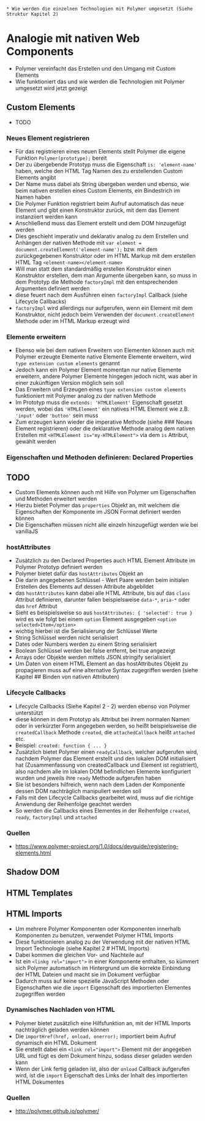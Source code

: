 
    * Wie werden die einzelnen Technologien mit Polymer umgesetzt (Siehe Struktur Kapitel 2)

# Analogie mit nativen Web Components

- Polymer vereinfacht das Erstellen und den Umgang mit Custom Elements
- Wie funktioniert das und wie werden die Technologien mit Polymer umgesetzt wird jetzt gezeigt


## Custom Elements

- TODO


### Neues Element registrieren

- Für das registrieren eines neuen Elements stellt Polymer die eigene Funktion `Polymer(prototype);` bereit
- Der zu übergebende Prototyp muss die Eigenschaft `is: 'element-name'` haben, welche den HTML Tag Namen des zu erstellenden Custom Elements angibt
- Der Name muss dabei als String übergeben werden und ebenso, wie beim nativen erstellen eines Custom Elements, ein Bindestrich im Namen haben
- Die Polymer Funktion registriert beim Aufruf automatisch das neue Element und gibt einen Konstruktor zurück, mit dem das Element instanziiert werden kann
- Anschließend muss das Element erstellt und dem DOM hinzugefügt werden
- Dies geschieht imperativ und deklarativ analog zu dem Erstellen und Anhängen der nativen Methode mit `var element = document.createElement('element-name');` bzw. mit dem zurückgegebenen Konstruktor oder im HTML Markup mit dem erstellen HTML Tag `<element-name></element-name>`
- Will man statt dem standardmäßig erstellen Konstruktor einen Konstruktor erstellen, dem man Argumente übergeben kann, so muss in dem Prototyp die Methode `factoryImpl` mit den entsprechenden Argumenten definiert werden
- diese feuert nach dem Ausführen einen `factoryImpl` Callback (siehe Lifecycle Callbacks)
- `factoryImpl` wird allerdings nur aufgerufen, wenn ein Element mit dem Konstruktor, nicht jedoch beim Verwenden der `document.createElement` Methode oder im HTML Markup erzeugt wird


### Elemente erweitern

- Ebenso wie bei dem nativen Erweitern von Elementen können auch mit Polymer erzeugte Elemente native Elemente Elemente erweitern, wird `type extension custom elements` genannt
- Jedoch kann ein Polymer Element momentan nur native Elemente erweitern, andere Polymer Elemente hingegen jedoch nicht, was aber in einer zukünftigen Version möglich sein soll
- Das Erweitern und Erzeugen eines `type extension custom elements` funktioniert mit Polymer analog zu der nativen Methode
- Im Prototyp muss die `extends: 'HTMLElement'` Eigenschaft gesetzt werden, wobei das `'HTMLElement'` ein natives HTML Element wie z.B. `'input'` oder `'button'` sein muss
- Zum erzeugen kann wieder die imperative Methode (siehe ### Neues Element registrieren) oder die deklarative Methode analog dem nativen Erstellen mit `<HTMLElement is="my-HTMLElement">` via dem `is` Attribut, gewählt werden


### Eigenschaften und Methoden definieren: Declared Properties


## TODO

- Custom Elements können auch mit Hilfe von Polymer um Eigenschaften und Methoden erweitert werden
- Hierzu bietet Polymer das `properties` Objekt an, mit welchem die Eigenschaften der Komponente im JSON Format definiert werden können
- Die Eigenschaften müssen nicht alle einzeln hinzugefügt werden wie bei vanillaJS


### hostAttributes

- Zusätzlich zu den Declared Properties auch HTML Element Attribute im Polymer Prototyp definiert werden
- Polymer bietet dafür das `hostAttributes` Objekt an
- Die darin angegebenen Schlüssel - Wert Paare werden beim initialen Erstellen des Elements auf dessen Attribute abgebildet
- das `hostAttributes` kann dabei alle HTML Attribute, bis auf das `class` Attribut definieren, darunter fallen beispielsweise `data-*`, `aria-*` oder das `href` Attribut
- Sieht es beispielsweise so aus `hostAttributes: { 'selected': true }` wird es wie folgt bei einem `option` Element ausgegeben `<option selected>Item</option>`
- wichtig hierbei ist die Serialisierung der Schlüssel Werte
- String Schlüssel werden nicht serialisiert
- Dates oder Numbers werden zu einem String serialisiert
- Boolean Schlüssel werden bei false entfernt, bei true angezeigt
- Arrays oder Objekte werden mittels JSON.stringify serialisiert
- Um Daten von einem HTML Element an das hostAttributes Objekt zu propagieren muss auf eine alternative Syntax zugegriffen werden (siehe Kapitel ## Binden von nativen Attributen)


### Lifecycle Callbacks

- Lifecycle Callbacks (Siehe Kapitel 2 - 2) werden ebenso von Polymer unterstützt
- diese können in dem Prototyp als Attribut bei ihrem normalen Namen oder in verkürzter Form angegeben werden, so heißt beispielsweise die `createdCallback` Methode `created`, die `attachedCallback` heißt `attached` etc.
- Beispiel: `created: function { ... }`
- Zusätzlich bietet Polymer einen `readyCallback`, welcher aufgerufen wird, nachdem Polymer das Element erstellt und den lokalen DOM initialisiert hat (Zusammenfassung von createdCallback und Element ist registriert), also nachdem alle im lokalen DOM befindlichen Elemente konfiguriert wurden und jeweils ihre `ready` Methode aufgerufen haben
- Sie ist besonders hilfreich, wenn nach dem Laden der Komponente dessen DOM nachträglich manipuliert werden soll
- Falls mit den Lifecycle Callbacks gearbeitet wird, muss auf die richtige Anwendung der Reihenfolge geachtet werden
- So werden die Callbacks eines Elementes in der Reihenfolge `created`, `ready`, `factoryImpl` und `attached`


### Quellen

- https://www.polymer-project.org/1.0/docs/devguide/registering-elements.html



## Shadow DOM



## HTML Templates



## HTML Imports

- Um mehrere Polymer Komponenten oder Komponenten innerhalb Komponenten zu benutzen, verwendet Polymer HTML Imports
- Diese funktionieren analog zu der Verwendung mit der nativen HTML Import Technologie (siehe Kapitel 2 # HTML Imports)
- Dabei kommen die gleichen Vor- und Nachteile auf
- Ist ein `<linkg rel="import">` in einer Komponente enthalten, so kümmert sich Polymer automatisch im Hintergrund um die korrekte Einbindung der HTML Dateien und macht sie im Dokument verfügbar
- Dadurch muss auf keine spezielle JavaScript Methoden oder Eigenschaften wie die `import` Eigenschaft des importierten Elementes zugegriffen werden


### Dynamisches Nachladen von HTML

- Polymer bietet zusätzlich eine Hilfsfunktion an, mit der HTML Imports nachträglich geladen werden können
- Die `importHref(href, onload, onerror);` importiert beim Aufruf dynamisch ein HTML Dokument
- Sie erstellt dabei ein `<link rel="import">` Element mit der angegeben URL und fügt es dem Dokument hinzu, sodass dieser geladen werden kann
- Wenn der Link fertig geladen ist, also der `onload` Callback aufgerufen wird, ist die `import` Eigenschaft des Links der Inhalt des importierten HTML Dokumentes

### Quellen

- http://polymer.github.io/polymer/


